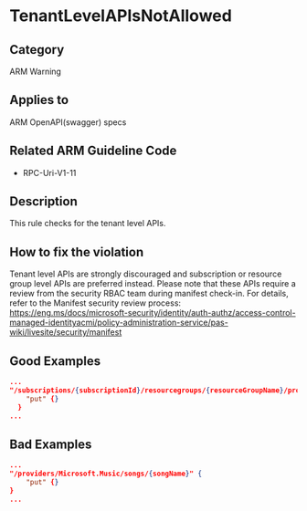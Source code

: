 # TenantLevelAPIsNotAllowed

## Category

ARM Warning

## Applies to

ARM OpenAPI(swagger) specs

## Related ARM Guideline Code

- RPC-Uri-V1-11

## Description

This rule checks for the tenant level APIs.

## How to fix the violation

Tenant level APIs are strongly discouraged and subscription or resource group level APIs are preferred instead. Please note that these APIs require a review from the security RBAC team during manifest check-in. For details, refer to the Manifest security review process: https://eng.ms/docs/microsoft-security/identity/auth-authz/access-control-managed-identityacmi/policy-administration-service/pas-wiki/livesite/security/manifest

## Good Examples

```json
...
"/subscriptions/{subscriptionId}/resourcegroups/{resourceGroupName}/providers/Microsoft.Music/songs/{songName}" {
    "put" {}
  }
...
```

## Bad Examples
```json
...
"/providers/Microsoft.Music/songs/{songName}" {
    "put" {}
} 
...
```